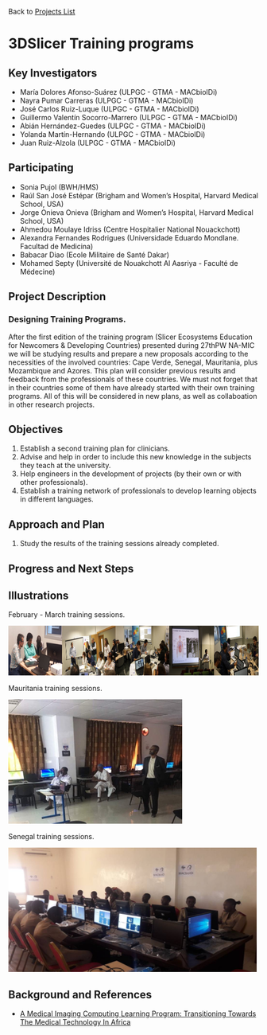 Back to [Projects List](../../README.md#ProjectsList)

# 3DSlicer Training programs

## Key Investigators

- María Dolores Afonso-Suárez (ULPGC - GTMA - MACbioIDi)
- Nayra Pumar Carreras (ULPGC - GTMA - MACbioIDi)
- José Carlos Ruiz-Luque (ULPGC - GTMA - MACbioIDi)
- Guillermo Valentín Socorro-Marrero (ULPGC - GTMA - MACbioIDi)
- Abián Hernández-Guedes (ULPGC - GTMA - MACbioIDi)
- Yolanda Martín-Hernando (ULPGC - GTMA - MACbioIDi)
- Juan Ruiz-Alzola (ULPGC - GTMA - MACbioIDi)

## Participating

- Sonia Pujol (BWH/HMS)
- Raúl San José Estépar (Brigham and Women’s Hospital, Harvard Medical School, USA)
- Jorge Onieva Onieva (Brigham and Women’s Hospital, Harvard Medical School, USA)
- Ahmedou Moulaye Idriss (Centre Hospitalier National Nouackchott)
- Alexandra Fernandes Rodrigues (Universidade Eduardo Mondlane. Facultad de Medicina)
- Babacar Diao (Ecole Militaire de Santé Dakar)
- Mohamed Septy (Université de Nouakchott Al Aasriya - Faculté de Médecine)


## Project Description

### Designing Training Programs.

After the first edition of the training program (Slicer Ecosystems Education for Newcomers & Developing Countries) presented during
27thPW NA-MIC we will be studying results  and prepare a new proposals according to the necessities of the involved countries:
Cape Verde, Senegal, Mauritania, plus Mozambique and Azores.
This plan will consider previous results and feedback from the professionals of these countries. We must not forget that in their
countries some of them have already started with their own training programs. All of this will be considered in new plans, as well 
as collaboation in other research projects. 

## Objectives

1. Establish a second training plan for clinicians.
1. Advise and help in order to include this new knowledge in the subjects they teach at the university.
1. Help engineers in the development of projects (by their own or with other professionals).
1. Establish a training network of professionals to develop learning objects in different languages.


## Approach and Plan

1. Study the results of the training sessions already completed. 


## Progress and Next Steps

## Illustrations

February - March training sessions.

<img src="LPAWorkshop2018.jpg" width="1200" height="100">

Mauritania training sessions.

<img src="MWorkshop_2018.jpg" width="350" height="250">

Senegal training sessions.

<img src="SWorkshop_2018.jpg" width="500" height="250">

## Background and References

+ [A Medical Imaging Computing Learning Program: Transitioning Towards The Medical Technology In Africa](https://library.iated.org/view/AFONSOSUAREZ2018AME)

